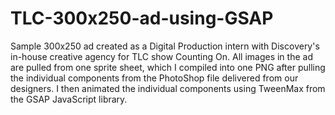 # TLC-300x250-ad-using-GSAP
Sample 300x250 ad created as a Digital Production intern with Discovery's in-house creative agency for TLC show Counting On. All images in the ad are pulled from one sprite sheet, which I compiled into one PNG after pulling the individual components from the PhotoShop file delivered from our designers. I then animated the individual components using TweenMax from the GSAP JavaScript library. 
